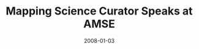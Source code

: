 ---
date: 2008-01-03
title: Mapping Science Curator Speaks at AMSE
source: The Oak Ridger
sourceUrl: http://www.oakridger.com/stories/010308/int_231097725.shtml
---